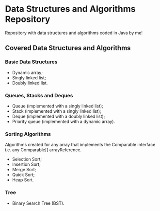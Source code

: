 # Data Structures and Algorithms Repository
Repository with data structures and algorithms coded in Java by me!

## Covered Data Structures and Algorithms

### Basic Data Structures

* Dynamic array;
* Singly linked list;
* Doubly linked list.

### Queues, Stacks and Deques

* Queue (implemented with a singly linked list);
* Stack (implemented with a singly linked list);
* Deque (implemented with a doubly linked list);
* Priority queue (implemented with a dynamic array).

### Sorting Algorithms

Algorithms created for any array that implements the Comparable interface i.e. any Comparable[] arrayReference. 

* Selection Sort;
* Insertion Sort;
* Merge Sort;
* Quick Sort;
* Heap Sort.

### Tree

* Binary Search Tree (BST).
